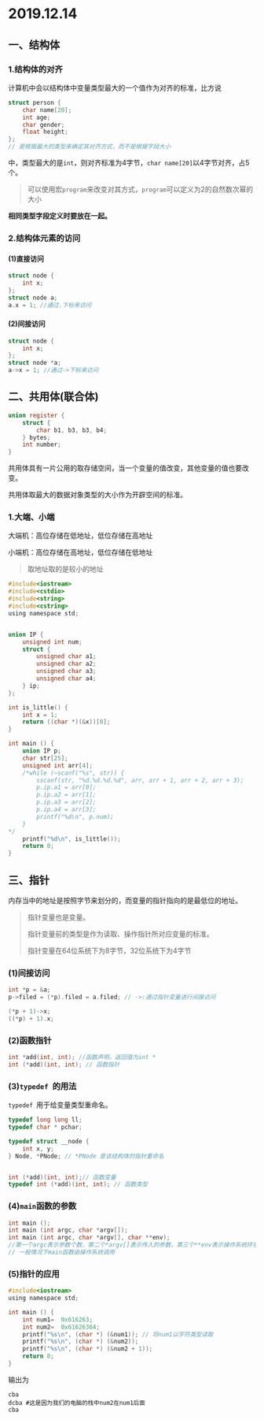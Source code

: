 # 2019.12.14

## 一、结构体

### 1.结构体的对齐

计算机中会以结构体中变量类型最大的一个值作为对齐的标准，比方说

```c
struct person {
	char name[20];
    int age;
    char gender;
    float height;
};
// 是根据最大的类型来确定其对齐方式，而不是根据字段大小
```

中，类型最大的是`int`，则对齐标准为4字节，`char name[20]`以4字节对齐，占5个。

> 可以使用宏`program`来改变对其方式，`program`可以定义为2的自然数次幂的大小

**相同类型字段定义时要放在一起。**



### 2.结构体元素的访问

#### (1)直接访问

```c
struct node {
    int x;
};
struct node a;
a.x = 1; //通过.下标来访问
```



#### (2)间接访问

```c
struct node {
    int x;
};
struct node *a;
a->x = 1; //通过->下标来访问
```



## 二、共用体(联合体)

```c
union register {
    struct {
        char b1, b3, b3, b4;
    } bytes;
    int number;
}
```

共用体具有一片公用的取存储空间，当一个变量的值改变，其他变量的值也要改变。

共用体取最大的数据对象类型的大小作为开辟空间的标准。

### 1.大端、小端

大端机：高位存储在低地址，低位存储在高地址

小端机：高位存储在高地址，低位存储在低地址

> 取地址取的是较小的地址

```c
#include<iostream>
#include<cstdio>
#include<string>
#include<cstring>
using namespace std;


union IP {
    unsigned int num;
    struct {
        unsigned char a1;
        unsigned char a2;
        unsigned char a3;
        unsigned char a4;
    } ip;
};

int is_little() {
    int x = 1;
    return ((char *)(&x))[0];
}

int main () {
    union IP p;
    char str[25];
    unsigned int arr[4];
    /*while (~scanf("%s", str)) {
        sscanf(str, "%d.%d.%d.%d", arr, arr + 1, arr + 2, arr + 3);
        p.ip.a1 = arr[0];
        p.ip.a2 = arr[1];
        p.ip.a3 = arr[2];
        p.ip.a4 = arr[3];
        printf("%d\n", p.num);
    }
*/
    printf("%d\n", is_little());
    return 0;
}
```



## 三、指针

内存当中的地址是按照字节来划分的，而变量的指针指向的是最低位的地址。

> 指针变量也是变量。
>
> 指针变量前的类型是作为读取、操作指针所对应变量的标准。
>
> 指针变量在64位系统下为8字节，32位系统下为4字节

### (1)间接访问

```c
int *p = &a;
p->filed = (*p).filed = a.filed; // ->:通过指针变量进行间接访问
```



```c
(*p + 1)->x;
((*p) + 1).x;
```



### (2)函数指针

```c
int *add(int, int); //函数声明，返回值为int *
int (*add)(int, int); // 函数指针
```



### (3)`typedef `的用法

`typedef `用于给变量类型重命名。

```c
typedef long long ll;
typedef char * pchar;

typedef struct __node {
    int x, y;
} Node, *PNode; // *PNode 是该结构体的指针重命名


int (*add)(int, int);// 函数变量
typedef int (*add)(int, int); // 函数类型
```



### (4)`main`函数的参数

```c
int main ();
int main (int argc, char *argv[]);
int main (int argc, char *argv[], char **env);
//第一个argc表示参数个数，第二个*argv[]表示传入的参数，第三个**env表示操作系统环境变量
// 一般情况下main函数由操作系统调用
```





### (5)指针的应用

```c
#include<iostream>
using namespace std;

int main () {
    int num1=  0x616263;
    int num2=  0x61626364;
    printf("%s\n", (char *) (&num1)); // 将num1以字符类型读取
    printf("%s\n", (char *) (&num2));
    printf("%s\n", (char *) (&num2 + 1));
    return 0;
}
```

输出为

```shell
cba
dcba #这是因为我们的电脑的栈中num2在num1后面
cba
```

